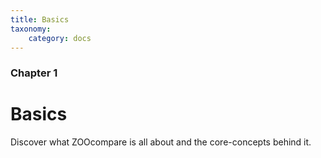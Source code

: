 ```yaml
---
title: Basics
taxonomy:
    category: docs
---
```


### Chapter 1

# Basics

Discover what ZOOcompare is all about and the core-concepts behind it.
